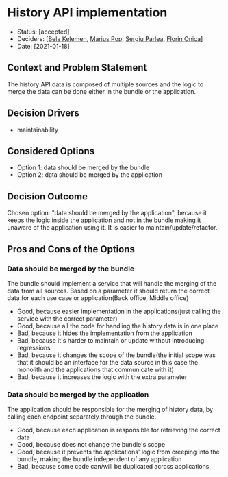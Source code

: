 # History API implementation

* Status: [accepted] <!-- optional -->
* Deciders: [[Bela Kelemen](https://github.com/bkelemen-pitech), [Marius Pop](https://github.com/mariuspop86), [Sergiu Parlea](https://github.com/SergiuParlea), [Florin 
  Onica](https://github.com/fonica)]
* Date: [2021-01-18] <!-- optional -->

<!-- Technical Story: [description | ticket/issue URL]  optional -->

## Context and Problem Statement

The history API data is composed of multiple sources and the logic to merge the data can be done either in the 
bundle or the application. 

## Decision Drivers <!-- optional -->

* maintainability

## Considered Options

* Option 1: data should be merged by the bundle 
* Option 2: data should be merged by the application

## Decision Outcome

Chosen option: "data should be merged by the application", because it keeps the logic inside the application and not in 
the bundle making it unaware of the application using it. It is easier to maintain/update/refactor.

## Pros and Cons of the Options <!-- optional -->

### Data should be merged by the bundle

The bundle should implement a service that will handle the merging of the data from all sources. Based on a 
parameter it should return the correct data for each use case or application(Back office, Middle office)

* Good, because easier implementation in the applications(just calling the service with the correct parameter)
* Good, because all the code for handling the history data is in one place 
* Bad, because it hides the implementation from the application
* Bad, because it's harder to maintain or update without introducing regressions
* Bad, because it changes the scope of the bundle(the initial scope was that it should be an interface for the 
  data 
  source in this case the monolith and the applications that communicate with it)
* Bad, because it increases the logic with the extra parameter

### Data should be merged by the application

The application should be responsible for the merging of history data, by calling each endpoint separately through 
the bundle.

* Good, because each application is responsible for retrieving the correct data
* Good, because does not change the bundle's scope
* Good, because it prevents the applications' logic from creeping into the bundle, making the bundle independent of any application
* Bad, because some code can/will be duplicated across applications
